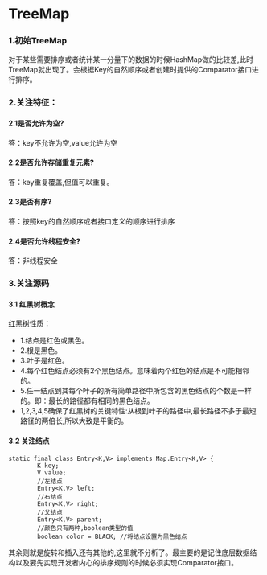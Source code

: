 # TreeMap
### 1.初始TreeMap
对于某些需要排序或者统计某一分量下的数据的时候HashMap做的比较差,此时TreeMap就出现了。会根据Key的自然顺序或者创建时提供的Comparator接口进行排序。

### 2.关注特征：
#### 2.1是否允许为空?
答：key不允许为空,value允许为空
#### 2.2是否允许存储重复元素?
答：key重复覆盖,但值可以重复。
#### 2.3是否有序?
答：按照key的自然顺序或者接口定义的顺序进行排序
#### 2.4是否允许线程安全?
答：非线程安全

### 3.关注源码
#### 3.1 红黑树概念
[红黑树](https://zh.wikipedia.org/wiki/%E7%BA%A2%E9%BB%91%E6%A0%91)性质：
- 1.结点是红色或黑色。
- 2.根是黑色。
- 3.叶子是红色。
- 4.每个红色结点必须有2个黑色结点。意味着两个红色的结点是不可能相邻的。
- 5.任一结点到其每个叶子的所有简单路径中所包含的黑色结点的个数是一样的。即：最长的路径都有相同的黑色结点。
- 1,2,3,4,5确保了红黑树的关键特性:从根到叶子的路径中,最长路径不多于最短路径的两倍长,所以大致是平衡的。

#### 3.2 关注结点

```
static final class Entry<K,V> implements Map.Entry<K,V> {
        K key;
        V value;
        //左结点
        Entry<K,V> left;
        //右结点
        Entry<K,V> right;
        //父结点
        Entry<K,V> parent;
        //颜色只有两种,boolean类型的值
        boolean color = BLACK; //将结点设置为黑色结点
```
其余则就是旋转和插入还有其他的,这里就不分析了。最主要的是记住底层数据结构以及要先实现开发者内心的排序规则的时候必须实现Comparator接口。
